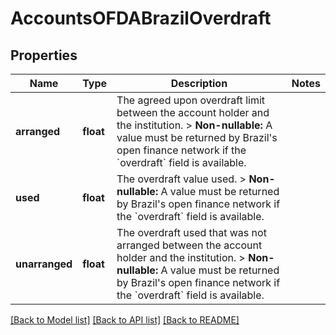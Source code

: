 # AccountsOFDABrazilOverdraft

## Properties
Name | Type | Description | Notes
------------ | ------------- | ------------- | -------------
**arranged** | **float** | The agreed upon overdraft limit between the account holder and the institution.  &gt; **Non-nullable:** A value must be returned by Brazil&#x27;s open finance network if the &#x60;overdraft&#x60; field is available. | 
**used** | **float** | The overdraft value used.  &gt; **Non-nullable:** A value must be returned by Brazil&#x27;s open finance network if the &#x60;overdraft&#x60; field is available. | 
**unarranged** | **float** | The overdraft used that was not arranged between the account holder and the institution.  &gt; **Non-nullable:** A value must be returned by Brazil&#x27;s open finance network if the &#x60;overdraft&#x60; field is available. | 

[[Back to Model list]](../../README.md#documentation-for-models) [[Back to API list]](../../README.md#documentation-for-api-endpoints) [[Back to README]](../../README.md)


